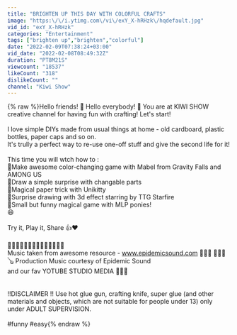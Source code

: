 ```yaml
---
title: "BRIGHTEN UP THIS DAY WITH COLORFUL CRAFTS"
image: "https:\/\/i.ytimg.com\/vi\/exY_X-hRHzk\/hqdefault.jpg"
vid_id: "exY_X-hRHzk"
categories: "Entertainment"
tags: ["brighten up","brighten","colorful"]
date: "2022-02-09T07:38:24+03:00"
vid_date: "2022-02-08T08:49:32Z"
duration: "PT8M21S"
viewcount: "18537"
likeCount: "318"
dislikeCount: ""
channel: "Kiwi Show"
---
```

{% raw %}Hello friends! 🤗 Hello everybody! 🥳 You are at KIWI SHOW creative channel for having fun with crafting! Let's start!<br /><br />I love simple DIYs made from usual things at home - old cardboard, plastic bottles, paper caps and so on. <br />It's trully a perfect way to re-use one-off stuff and give the second life for it!<br /><br />This time you will wtch how to :<br /> 🌸Make awesome color-changing game with Mabel from Gravity Falls and AMONG US<br /> 🌸Draw a simple surprise with changable parts<br />🌸Magical paper trick with Unikitty<br /> 🌸Surprise drawing with 3d effect starring by TTG Starfire<br />🌸Small but funny magical game with MLP ponies!<br />😄<br /><br />Try it, Play it, Share 👍❤️<br /><br />💜💜💜🌟💜💜💜🌟💜💜🌟💜💜💜<br />Music taken from awesome resource - www.epidemicsound.com 🎷🎻🎹 🥁🎺🎸🪕 Production Music courtesy of Epidemic Sound <br />and our fav YOTUBE STUDIO MEDIA 🌟🌟🌟<br /><br /><br />‼️DISCLAIMER ‼️    Use hot glue gun, crafting knife, super glue (and other materials and objects, which are not suitable for people under 13) only under ADULT SUPERVISION.<br /><br />#funny #easy{% endraw %}
